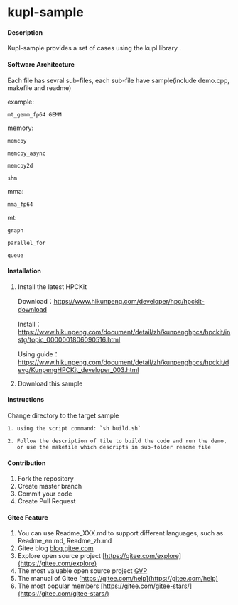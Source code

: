 # kupl-sample

#### Description
Kupl-sample provides a set of cases using the kupl library .

#### Software Architecture
Each file has sevral sub-files, each sub-file have sample(include demo.cpp, makefile and readme)

example:

    mt_gemm_fp64 GEMM

memory:

    memcpy

    memcpy_async

    memcpy2d

    shm

mma:

    mma_fp64

mt:

    graph

    parallel_for

    queue

#### Installation
1.  Install the latest HPCKit

    Download：https://www.hikunpeng.com/developer/hpc/hpckit-download
    
    Install：https://www.hikunpeng.com/document/detail/zh/kunpenghpcs/hpckit/instg/topic_0000001806090516.html

    Using guide：https://www.hikunpeng.com/document/detail/zh/kunpenghpcs/hpckit/devg/KunpengHPCKit_developer_003.html

2.  Download this sample

#### Instructions
Change directory to the target sample

    1. using the script command: `sh build.sh`

    2. Follow the description of tile to build the code and run the demo,
       or use the makefile which descripts in sub-folder readme file

#### Contribution

1.  Fork the repository
2.  Create master branch
3.  Commit your code
4.  Create Pull Request


#### Gitee Feature

1.  You can use Readme\_XXX.md to support different languages, such as Readme\_en.md, Readme\_zh.md
2.  Gitee blog [blog.gitee.com](https://blog.gitee.com)
3.  Explore open source project [https://gitee.com/explore](https://gitee.com/explore)
4.  The most valuable open source project [GVP](https://gitee.com/gvp)
5.  The manual of Gitee [https://gitee.com/help](https://gitee.com/help)
6.  The most popular members  [https://gitee.com/gitee-stars/](https://gitee.com/gitee-stars/)
